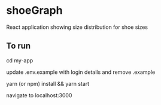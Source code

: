 # shoeGraph
React application showing size distribution for shoe sizes

## To run

cd my-app

update .env.example with login details and remove .example

yarn (or npm) install && yarn start

navigate to localhost:3000
